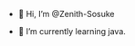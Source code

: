 - 👋 Hi, I’m @Zenith-Sosuke
  
- 🌱 I’m currently learning java.

<!---
Zenith-Sosuke/Zenith-Sosuke is a ✨ special ✨ repository because its `README.md` (this file) appears on your GitHub profile.
You can click the Preview link to take a look at your changes.
--->
